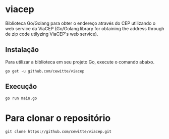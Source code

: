 # viacep
Biblioteca Go/Golang para obter o endereço através do CEP utilizando o web service da ViaCEP (Go/Golang library for obtaining the address through de zip code utilyzing ViaCEP's web service).

## Instalação

Para utilizar a biblioteca em seu projeto Go, execute o comando abaixo.
```
go get -u github.com/cewitte/viacep
```

## Execução

```
go run main.go
```

# Para clonar o repositório

```
git clone https://github.com/cewitte/viacep.git
```


